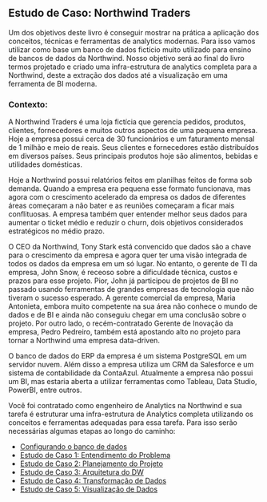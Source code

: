 ## Estudo de Caso: Northwind Traders

Um dos  objetivos deste livro  é conseguir mostrar na prática a aplicação dos conceitos, técnicas e ferramentas de analytics modernas. Para isso vamos utilizar como base um banco de dados fictício muito utilizado para ensino de bancos de dados da Northwind. Nosso objetivo será ao final do livro termos projetado e criado uma infra-estrutura de analytics completa para a Northwind, deste a extração dos dados até a visualização em uma ferramenta de BI moderna.

### Contexto:

A Northwind Traders é uma loja fictícia que gerencia pedidos, produtos, clientes, fornecedores e muitos outros aspectos de uma pequena empresa. Hoje a empresa possui cerca de 30 funcionários e um faturamento mensal de 1 milhão e meio de reais. Seus clientes e fornecedores estão distribuídos em diversos países. Seus principais produtos hoje são alimentos, bebidas e utilidades domésticas.

Hoje a Northwind possui relatórios feitos em planilhas feitos de forma sob demanda. Quando a empresa era pequena esse formato funcionava, mas agora com o crescimento acelerado da empresa os dados de diferentes áreas começaram a não bater e as reuniões começaram a ficar mais conflituosas. A empresa também quer entender melhor seus dados para aumentar o ticket médio e reduzir o churn, dois objetivos considerados estratégicos no médio prazo.

O CEO da Northwind, Tony Stark está convencido que dados são a chave para o crescimento da empresa e agora quer ter uma visão integrada de todos os dados da empresa em um só lugar. No entanto, o gerente de TI da empresa, John Snow, é receoso sobre a dificuldade técnica, custos e prazos para esse projeto. Pior, John já participou de projetos de BI no passado usando ferramentas de grandes empresas de tecnologia que não tiveram o sucesso esperado. A gerente comercial da empresa, Maria Antonieta, embora muito competente na sua área não conhece o mundo de dados e de BI e ainda não conseguiu chegar em uma conclusão sobre o projeto. Por outro lado, o recém-contratado Gerente de Inovação da empresa, Pedro Pedreiro, também está apostando alto no projeto para tornar a Northwind uma empresa data-driven.

O banco de dados do ERP da empresa é um sistema PostgreSQL em um servidor nuvem. Além disso a empresa utiliza um CRM da Salesforce e um sistema de contabilidade da ContaAzul. Atualmente a empresa não possui um BI, mas estaria aberta a utilizar ferramentas como Tableau, Data Studio, PowerBI, entre outros.

Você foi contratado como engenheiro de Analytics na Northwind e sua tarefa é estruturar uma infra-estrutura de Analytics completa utilizando os conceitos e ferramentas adequadas para essa tarefa. Para isso serão necessárias algumas etapas ao longo do caminho:

* [Configurando o banco de dados](configurando_bd.md)
* [Estudo de Caso 1:  Entendimento do Problema](estudo_caso_1.md)
* [Estudo de Caso 2:  Planejamento do Projeto](estudo_caso_2.md)
* [Estudo de Caso 3:  Arquitetura do DW](estudo_caso_3.md)
* [Estudo de Caso 4:  Transformação de Dados](estudo_caso_4.md)
* [Estudo de Caso 5:  Visualização de Dados](estudo_caso_5.md)
